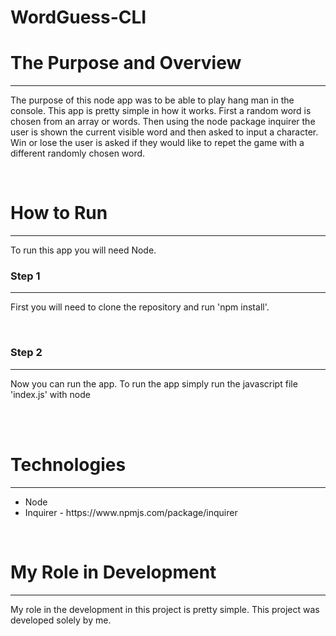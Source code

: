 # WordGuess-CLI

<h1> The Purpose and Overview</h1>
<hr>
<p> The purpose of this node app was to be able to play hang man in the console. This app is pretty simple in how it works.  First a random word is chosen from an array or words.  Then using the node package inquirer the user is shown the current visible word and then asked to input a character.  Win or lose the user is asked if they would like to repet the game with a different randomly chosen word.</p>

<br>
<h1> How to Run </h1>
<hr>

To run this app you will need Node.

<h3> Step 1 </h3>
<hr>
<p> First you will need to clone the repository and run 'npm install'. </p>

<br>
<h3> Step 2</h3>
<hr>

<p>Now you can run the app.
To run the app simply run the javascript file 'index.js' with node </p>
<br>

<br>
<h1> Technologies </h1>
<hr>
<ul>
  <li> Node </li>
  <li> Inquirer - https://www.npmjs.com/package/inquirer </li>
 </ul>


<br>
<h1> My Role in Development </h1>
<hr>
<p> My role in the development in this project is pretty simple.  This project was developed solely by me. </p>

<br>

